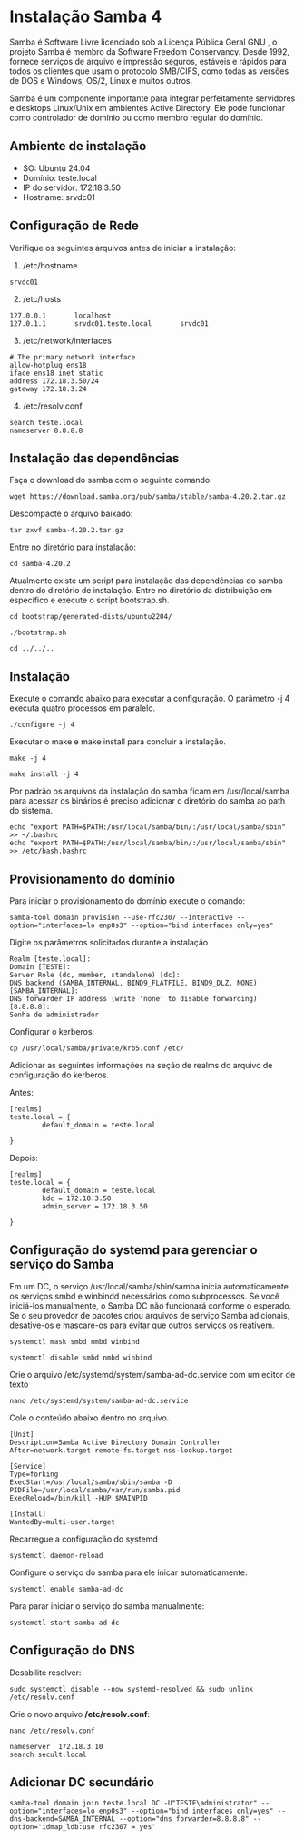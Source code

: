 # Instalação Samba 4


Samba é Software Livre licenciado sob a Licença Pública Geral GNU , o projeto Samba é membro da Software Freedom Conservancy.
Desde 1992, fornece serviços de arquivo e impressão seguros, estáveis ​​e rápidos para todos os clientes que usam o protocolo SMB/CIFS, como todas as versões de DOS e Windows, OS/2, Linux e muitos outros.

Samba é um componente importante para integrar perfeitamente servidores e desktops Linux/Unix em ambientes Active Directory. Ele pode funcionar como controlador de domínio ou como membro regular do domínio.



## Ambiente de instalação

- SO: Ubuntu 24.04
- Domínio: teste.local
- IP do servidor: 172.18.3.50
- Hostname: srvdc01



## Configuração de Rede

Verifique os seguintes arquivos antes de iniciar a instalação:

1. /etc/hostname

```
srvdc01
```

2. /etc/hosts

```
127.0.0.1       localhost
127.0.1.1       srvdc01.teste.local       srvdc01
```

3. /etc/network/interfaces

```
# The primary network interface
allow-hotplug ens18
iface ens18 inet static
address 172.18.3.50/24
gateway 172.18.3.24
```

4. /etc/resolv.conf

```
search teste.local
nameserver 8.8.8.8
```


## Instalação das dependências

Faça o download do samba com o seguinte comando:

```
wget https://download.samba.org/pub/samba/stable/samba-4.20.2.tar.gz
```

Descompacte o arquivo baixado:

```
tar zxvf samba-4.20.2.tar.gz
```


Entre no diretório para instalação:

```
cd samba-4.20.2
```

Atualmente existe um script para instalação das dependências do samba dentro do diretório de instalação. Entre no diretório da distribuição em específico e execute o script bootstrap.sh.

```
cd bootstrap/generated-dists/ubuntu2204/
```

```
./bootstrap.sh
```

```
cd ../../..
```


## Instalação


Execute o comando abaixo para executar a configuração. O parâmetro -j 4 executa quatro processos em paralelo.

```
./configure -j 4
```

Executar o make e make install para concluir a instalação.

```
make -j 4
```

```
make install -j 4
```

Por padrão os arquivos da instalação do samba ficam em /usr/local/samba
para acessar os binários é preciso adicionar o diretório do samba ao path do sistema.

```
echo "export PATH=$PATH:/usr/local/samba/bin/:/usr/local/samba/sbin" >> ~/.bashrc
echo "export PATH=$PATH:/usr/local/samba/bin/:/usr/local/samba/sbin" >> /etc/bash.bashrc
```

## Provisionamento do domínio

Para iniciar o provisionamento do domínio execute o comando:

```
samba-tool domain provision --use-rfc2307 --interactive --option="interfaces=lo enp0s3" --option="bind interfaces only=yes"
```

Digite os parâmetros solicitados durante a instalação


```
Realm [teste.local]:  
Domain [TESTE]:  
Server Role (dc, member, standalone) [dc]:  
DNS backend (SAMBA_INTERNAL, BIND9_FLATFILE, BIND9_DLZ, NONE) [SAMBA_INTERNAL]:  
DNS forwarder IP address (write 'none' to disable forwarding) [8.8.8.8]:
Senha de administrador
```


Configurar o kerberos:

```
cp /usr/local/samba/private/krb5.conf /etc/
```

Adicionar as seguintes informações na seção de realms do arquivo de configuração do kerberos.

Antes:
```
[realms]
teste.local = {
        default_domain = teste.local

}
```


Depois:

```
[realms]
teste.local = {
        default_domain = teste.local
        kdc = 172.18.3.50
        admin_server = 172.18.3.50

}
```

## Configuração do systemd para gerenciar o serviço do Samba

Em um DC, o serviço /usr/local/samba/sbin/samba inicia automaticamente os serviços smbd e winbindd necessários como subprocessos. Se você iniciá-los manualmente, o Samba DC não funcionará conforme o esperado. Se o seu provedor de pacotes criou arquivos de serviço Samba adicionais, desative-os e mascare-os para evitar que outros serviços os reativem.


```
systemctl mask smbd nmbd winbind
```

```
systemctl disable smbd nmbd winbind
```



Crie o arquivo /etc/systemd/system/samba-ad-dc.service com um editor de texto

```
nano /etc/systemd/system/samba-ad-dc.service
```

Cole o conteúdo abaixo dentro no arquivo.

```
[Unit]
Description=Samba Active Directory Domain Controller
After=network.target remote-fs.target nss-lookup.target

[Service]
Type=forking
ExecStart=/usr/local/samba/sbin/samba -D
PIDFile=/usr/local/samba/var/run/samba.pid
ExecReload=/bin/kill -HUP $MAINPID

[Install]
WantedBy=multi-user.target
```


Recarregue a configuração do systemd

```
systemctl daemon-reload
```

Configure o serviço do samba para ele inicar automaticamente:

```
systemctl enable samba-ad-dc
```


Para parar iniciar o serviço do samba manualmente:

```
systemctl start samba-ad-dc
```

## Configuração do DNS

Desabilite resolver:

```
sudo systemctl disable --now systemd-resolved && sudo unlink /etc/resolv.conf

```


Crie o novo arquivo **/etc/resolv.conf**:

```
nano /etc/resolv.conf

```

```
nameserver  172.18.3.10
search secult.local
```


## Adicionar DC secundário

```
samba-tool domain join teste.local DC -U"TESTE\administrator" --option="interfaces=lo enp0s3" --option="bind interfaces only=yes" --dns-backend=SAMBA_INTERNAL --option="dns forwarder=8.8.8.8" --option='idmap_ldb:use rfc2307 = yes'
```
